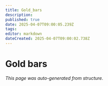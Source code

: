 ```yaml
---
title: Gold_bars
description: 
published: true
date: 2025-04-07T09:00:05.239Z
tags: 
editor: markdown
dateCreated: 2025-04-07T09:00:02.738Z
---
```


# Gold bars

*This page was auto-generated from structure.*